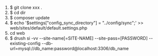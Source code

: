 1. $ git clone xxx .
2. $ cd dir
3. $ composer update
4. $ echo '$settings["config_sync_directory"] = "../config/sync";' >> web/sites/default/default.settings.php
5. cd web
6. $ drush si -vv --site-name[=SITE-NAME] --site-pass=[PASSWORD] --existing-config --db-url=mysql://db_name:password@localhost:3306/db_name
